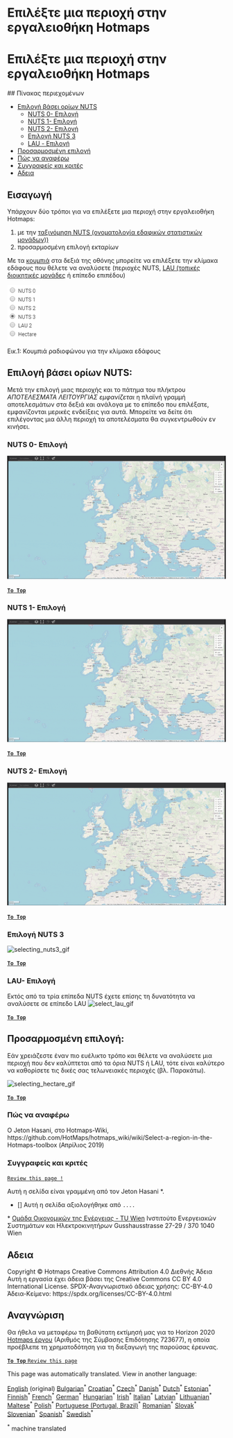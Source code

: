 <h1> <a class="anchor" id="select-a-region-in-the-hotmaps-toolbox" href="#select-a-region-in-the-hotmaps-toolbox"><i class="fa fa-link"></i></a> Επιλέξτε μια περιοχή στην εργαλειοθήκη Hotmaps </h1><h1> <a class="anchor" id="select-a-region-in-the-hotmaps-toolbox" href="#select-a-region-in-the-hotmaps-toolbox"><i class="fa fa-link"></i></a> Επιλέξτε μια περιοχή στην εργαλειοθήκη Hotmaps </h1> ## Πίνακας περιεχομένων <ul><li> <a href="#selection-by-nuts-boundaries">Επιλογή βάσει ορίων NUTS</a> <ul><li> <a href="#nuts-0--selection">NUTS 0- Επιλογή</a> </li><li> <a href="#nuts-1--selection">NUTS 1- Επιλογή</a> </li><li> <a href="#nuts-2--selection">NUTS 2- Επιλογή</a> </li><li> <a href="#nuts-3--selection">Επιλογή NUTS 3</a> </li><li> <a href="#lau--selection">LAU - Επιλογή</a> </li></ul></li><li> <a href="#custom-selection">Προσαρμοσμένη επιλογή</a> </li><li> <a href="#how-to-cite">Πώς να αναφέρω</a> </li><li> <a href="#authors-and-reviewers">Συγγραφείς και κριτές</a> </li><li> <a href="#license">Αδεια</a> </li></ul><h2> <a class="anchor" id="introduction" href="#introduction"><i class="fa fa-link"></i></a> Εισαγωγή </h2><p> Υπάρχουν δύο τρόποι για να επιλέξετε μια περιοχή στην εργαλειοθήκη Hotmaps: </p><ol><li> με την <a href="https://ec.europa.eu/eurostat/web/nuts/background">ταξινόμηση NUTS (ονοματολογία εδαφικών στατιστικών μονάδων))</a> </li><li> προσαρμοσμένη επιλογή εκταρίων </li></ol><p> Με τα <a href="#fig1">κουμπιά</a> στα δεξιά της οθόνης μπορείτε να επιλέξετε την κλίμακα εδάφους που θέλετε να αναλύσετε (περιοχές NUTS, <a href="https://ec.europa.eu/eurostat/web/nuts/local-administrative-units">LAU (τοπικές διοικητικές μονάδες</a> ή επίπεδο επιπέδου) </p><p> <a name="Fig1"><img alt="radio_buttons_png" src="https://github.com/HotMaps/hotmaps_wiki/blob/master/Images/general_tool_functionalities_and_structure/radio_buttons.png"/></a> </p><p> Εικ.1: Κουμπιά ραδιοφώνου για την κλίμακα εδάφους </p><h2> <a class="anchor" id="selection-by-nuts-boundaries-" href="#selection-by-nuts-boundaries-"><i class="fa fa-link"></i></a> Επιλογή βάσει ορίων NUTS: </h2><p> Μετά την επιλογή μιας περιοχής και το πάτημα του πλήκτρου <em>ΑΠΟΤΕΛΕΣΜΑΤΑ ΛΕΙΤΟΥΡΓΙΑΣ εμφανίζεται</em> η πλαϊνή γραμμή αποτελεσμάτων στα δεξιά και ανάλογα με το επίπεδο που επιλέξατε, εμφανίζονται μερικές ενδείξεις για αυτά. Μπορείτε να δείτε ότι επιλέγοντας μια άλλη περιοχή τα αποτελέσματα θα συγκεντρωθούν εν κινήσει. </p><h3> <a class="anchor" id="nuts-0--selection" href="#nuts-0--selection"><i class="fa fa-link"></i></a> NUTS 0- Επιλογή </h3><p><img alt="selecting_nuts0_gif" src="https://github.com/HotMaps/hotmaps_wiki/blob/master/Images/general_tool_functionalities_and_structure/selecting_nuts0.gif"/></p><p><ins> <code><strong><a href="#table-of-contents">To Top</a></strong></code> </ins> </p><h3> <a class="anchor" id="nuts-1--selection" href="#nuts-1--selection"><i class="fa fa-link"></i></a> NUTS 1- Επιλογή </h3><p><img alt="selecting_nuts1_gif" src="https://github.com/HotMaps/hotmaps_wiki/blob/master/Images/general_tool_functionalities_and_structure/selecting_nuts1.gif"/></p><p><ins> <code><strong><a href="#table-of-contents">To Top</a></strong></code> </ins> </p><h3> <a class="anchor" id="nuts-2--selection" href="#nuts-2--selection"><i class="fa fa-link"></i></a> NUTS 2- Επιλογή </h3><p><img alt="selecting_nuts2_gif" src="https://github.com/HotMaps/hotmaps_wiki/blob/master/Images/general_tool_functionalities_and_structure/selecting_nuts2.gif"/></p><p><ins> <code><strong><a href="#table-of-contents">To Top</a></strong></code> </ins> </p><h3> <a class="anchor" id="nuts-3--selection" href="#nuts-3--selection"><i class="fa fa-link"></i></a> Επιλογή NUTS 3 </h3><p><img alt="selecting_nuts3_gif" src="https://github.com/HotMaps/hotmaps_wiki/blob/master/Images/general_tool_functionalities_and_structure/selecting_nuts3.gif"/></p><p><ins> <code><strong><a href="#table-of-contents">To Top</a></strong></code> </ins> </p><h3> <a class="anchor" id="lau--selection" href="#lau--selection"><i class="fa fa-link"></i></a> LAU- Επιλογή </h3><p> Εκτός από τα τρία επίπεδα NUTS έχετε επίσης τη δυνατότητα να αναλύσετε σε επίπεδο LAU <img alt="select_lau_gif" src="https://github.com/HotMaps/hotmaps_wiki/blob/master/Images/general_tool_functionalities_and_structure/selecting_lau.gif"/></p><p><ins> <code><strong><a href="#table-of-contents">To Top</a></strong></code> </ins> </p><h2> <a class="anchor" id="custom-selection-" href="#custom-selection-"><i class="fa fa-link"></i></a> Προσαρμοσμένη επιλογή: </h2><p> Εάν χρειάζεστε έναν πιο ευέλικτο τρόπο και θέλετε να αναλύσετε μια περιοχή που δεν καλύπτεται από τα όρια NUTS ή LAU, τότε είναι καλύτερο να καθορίσετε τις δικές σας τελωνειακές περιοχές (βλ. Παρακάτω). </p><p><img alt="selecting_hectare_gif" src="https://github.com/HotMaps/hotmaps_wiki/blob/master/Images/general_tool_functionalities_and_structure/selecting_hectare.gif"/></p><p><ins> <code><strong><a href="#table-of-contents">To Top</a></strong></code> </ins> </p><h3> <a class="anchor" id="how-to-cite" href="#how-to-cite"><i class="fa fa-link"></i></a> Πώς να αναφέρω </h3><p> Ο Jeton Hasani, στο Hotmaps-Wiki, https://github.com/HotMaps/hotmaps_wiki/wiki/Select-a-region-in-the-Hotmaps-toolbox (Απρίλιος 2019) </p><h3> <a class="anchor" id="authors-and-reviewers" href="#authors-and-reviewers"><i class="fa fa-link"></i></a> Συγγραφείς και κριτές </h3><p> <code><a href="https://github.com/HotMaps/hotmaps_wiki/wiki/How-to-select-a-region-in-the-Hotmaps-toolbox/_edit">Review this page !</a></code> </p> <p> Αυτή η σελίδα είναι γραμμένη από τον Jeton Hasani *. </p><ul><li> [] Αυτή η σελίδα αξιολογήθηκε από <code>....</code> </li></ul><p> * <a href="https://eeg.tuwien.ac.at/">Ομάδα Οικονομικών της Ενέργειας - TU Wien</a> Ινστιτούτο Ενεργειακών Συστημάτων και Ηλεκτροκινητήρων Gusshausstrasse 27-29 / 370 1040 Wien </p><h2> <a class="anchor" id="license" href="#license"><i class="fa fa-link"></i></a> Αδεια </h2><p> Copyright © Hotmaps Creative Commons Attribution 4.0 Διεθνής Άδεια Αυτή η εργασία έχει άδεια βάσει της Creative Commons CC BY 4.0 International License. SPDX-Αναγνωριστικό άδειας χρήσης: CC-BY-4.0 Άδεια-Κείμενο: https://spdx.org/licenses/CC-BY-4.0.html </p><h2> <a class="anchor" id="acknowledgement" href="#acknowledgement"><i class="fa fa-link"></i></a> Αναγνώριση </h2><p> Θα ήθελα να μεταφέρω τη βαθύτατη εκτίμησή μας για το Horizon 2020 <a href="https://www.hotmaps-project.eu">Hotmaps έργου</a> (Αριθμός της Σύμβασης Επιδότησης 723677), η οποία προέβλεπε τη χρηματοδότηση για τη διεξαγωγή της παρούσας έρευνας. </p><p><ins> <code><strong><a href="#table-of-contents">To Top</a></strong></code> </ins> <code><a href="https://github.com/HotMaps/hotmaps_wiki/wiki/How-to-select-a-region-in-the-Hotmaps-toolbox/_edit">Review this page</a></code> </p>
<!--- THIS IS A SUPER UNIQUE IDENTIFIER -->

This page was automatically translated. View in another language:

[English](../en/Select-a-region-in-the-Hotmaps-toolbox) (original) [Bulgarian](../bg/Select-a-region-in-the-Hotmaps-toolbox)<sup>\*</sup> [Croatian](../hr/Select-a-region-in-the-Hotmaps-toolbox)<sup>\*</sup> [Czech](../cs/Select-a-region-in-the-Hotmaps-toolbox)<sup>\*</sup> [Danish](../da/Select-a-region-in-the-Hotmaps-toolbox)<sup>\*</sup> [Dutch](../nl/Select-a-region-in-the-Hotmaps-toolbox)<sup>\*</sup> [Estonian](../et/Select-a-region-in-the-Hotmaps-toolbox)<sup>\*</sup> [Finnish](../fi/Select-a-region-in-the-Hotmaps-toolbox)<sup>\*</sup> [French](../fr/Select-a-region-in-the-Hotmaps-toolbox)<sup>\*</sup> [German](../de/Select-a-region-in-the-Hotmaps-toolbox)<sup>\*</sup>  [Hungarian](../hu/Select-a-region-in-the-Hotmaps-toolbox)<sup>\*</sup> [Irish](../ga/Select-a-region-in-the-Hotmaps-toolbox)<sup>\*</sup> [Italian](../it/Select-a-region-in-the-Hotmaps-toolbox)<sup>\*</sup> [Latvian](../lv/Select-a-region-in-the-Hotmaps-toolbox)<sup>\*</sup> [Lithuanian](../lt/Select-a-region-in-the-Hotmaps-toolbox)<sup>\*</sup> [Maltese](../mt/Select-a-region-in-the-Hotmaps-toolbox)<sup>\*</sup> [Polish](../pl/Select-a-region-in-the-Hotmaps-toolbox)<sup>\*</sup> [Portuguese (Portugal, Brazil)](../pt/Select-a-region-in-the-Hotmaps-toolbox)<sup>\*</sup> [Romanian](../ro/Select-a-region-in-the-Hotmaps-toolbox)<sup>\*</sup> [Slovak](../sk/Select-a-region-in-the-Hotmaps-toolbox)<sup>\*</sup> [Slovenian](../sl/Select-a-region-in-the-Hotmaps-toolbox)<sup>\*</sup> [Spanish](../es/Select-a-region-in-the-Hotmaps-toolbox)<sup>\*</sup> [Swedish](../sv/Select-a-region-in-the-Hotmaps-toolbox)<sup>\*</sup> 

<sup>\*</sup> machine translated

